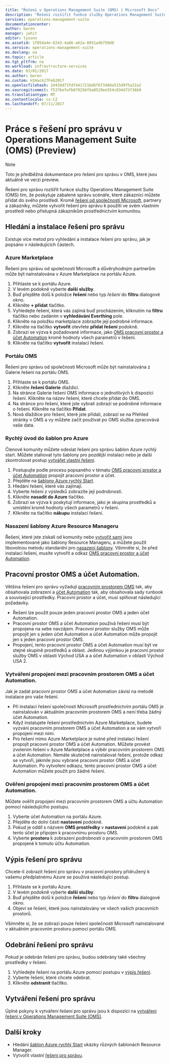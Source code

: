 ```yaml
---
title: "Řešení v Operations Management Suite (OMS) | Microsoft Docs"
description: "Řešení rozšířit funkce služby Operations Management Suite (OMS) tím, že poskytuje scénářů zabalené správy, které zákazníci mohou přidat do jejich pracovním prostorem OMS.  Tento článek poskytuje podrobné informace o tom, jak vlastní řešení vytvořené zákazníci a partneři."
services: operations-management-suite
documentationcenter: 
author: bwren
manager: jwhit
editor: tysonn
ms.assetid: 1f054a4e-6243-4a66-a62a-0031adb750d8
ms.service: operations-management-suite
ms.devlang: na
ms.topic: article
ms.tgt_pltfrm: na
ms.workload: infrastructure-services
ms.date: 03/01/2017
ms.author: bwren
ms.custom: H1Hack27Feb2017
ms.openlocfilehash: 2443dd73fdf441721bd6f6f340da515d9f5a22a2
ms.sourcegitcommit: f537befafb079256fba0529ee554c034d73f36b0
ms.translationtype: MT
ms.contentlocale: cs-CZ
ms.lasthandoff: 07/11/2017
---
```

# <a name="working-with-management-solutions-in-operations-management-suite-oms-preview"></a>Práce s řešení pro správu v Operations Management Suite (OMS) (Preview)
> [!NOTE]
> Toto je předběžná dokumentace pro řešení pro správu v OMS, které jsou aktuálně ve verzi preview.    
> 
> 

Řešení pro správu rozšířit funkce služby Operations Management Suite (OMS) tím, že poskytuje zabalené správu scénáře, které zákazníci můžete přidat do svého prostředí.  Kromě [řešení od společnosti Microsoft](../log-analytics/log-analytics-add-solutions.md), partnery a zákazníky, můžete vytvořit řešení pro správu k použití ve svém vlastním prostředí nebo přístupná zákazníkům prostřednictvím komunitou.

## <a name="finding-and-installing-management-solutions"></a>Hledání a instalace řešení pro správu
Existuje více metod pro vyhledání a instalace řešení pro správu, jak je popsáno v následujících částech.

### <a name="azure-marketplace"></a>Azure Marketplace
Řešení pro správu od společnosti Microsoft a důvěryhodným partnerům může být nainstalována v Azure Marketplace na portálu Azure.

1. Přihlaste se k portálu Azure.
2. V levém podokně vyberte **další služby**.
3. Buď přejděte dolů k položce **řešení** nebo typ *řešení* do **filtru** dialogové okno.
4. Klikněte **+ přidat** tlačítko.
5. Vyhledejte řešení, která vás zajímá buď procházením, kliknutím na **filtru** tlačítko nebo zadáním v **vyhledávání Everthing** pole.
6. Klikněte na položku marketplace zobrazíte její podrobné informace.
7. Klikněte na tlačítko **vytvořit** otevřete **přidat řešení** podokně.
8. Zobrazí se výzva k požadované informace, jako [OMS pracovní prostor a účet Automation](#oms-workspace-and-automation-account) kromě hodnoty všech parametrů v řešení.
9. Klikněte na tlačítko **vytvořit** instalací řešení.

### <a name="oms-portal"></a>Portálu OMS
Řešení pro správu od společnosti Microsoft může být nainstalována z Galerie řešení na portálu OMS.

1. Přihlaste se k portálu OMS.
2. Klikněte **řešení Galerie** dlaždici.
3. Na stránce Galerie řešení OMS informace o jednotlivých k dispozici řešení. Klikněte na název řešení, které chcete přidat do OMS.
4. Na stránce pro řešení, které jste vybrali zobrazí se podrobné informace o řešení. Klikněte na tlačítko **Přidat**.
5. Nová dlaždice pro řešení, které jste přidali, zobrazí se na Přehled stránky v OMS a vy můžete začít používat po OMS služba zpracovává vaše data.

### <a name="azure-quickstart-templates"></a>Rychlý úvod do šablon pro Azure
Členové komunity můžete odeslat řešení pro správu šablon Azure rychlý start.  Můžete stahovat tyto šablony pro pozdější instalaci nebo je další zkontrolovat postup [vytvářet vlastní řešení](#creating-a-solution).

1. Postupujte podle procesu popsaného v tématu [OMS pracovní prostor a účet Automation](#oms-workspace-and-automation-account) propojit pracovní prostor a účet.
2. Přejděte na [šablony Azure rychlý Start](https://azure.microsoft.com/documentation/templates/).  
3. Hledání řešení, které vás zajímají.
4. Vyberte řešení z výsledků zobrazíte její podrobnosti.
5. Klikněte **nasadit do Azure** tlačítko.
6. Zobrazí se výzva k poskytují informace, jako je skupina prostředků a umístění kromě hodnoty všech parametrů v řešení.
7. Klikněte na tlačítko **nákupu** instalací řešení.

### <a name="deploy-azure-resource-manager-template"></a>Nasazení šablony Azure Resource Manageru
Řešení, které jste získali od komunity nebo [vytvořit sami](#creating-a-solution) jsou implementované jako šablony Resource Manageru, a můžete použít libovolnou metodu standardní pro [nasazení šablony](../azure-resource-manager/resource-group-template-deploy-portal.md).  Všimněte si, že před instalací řešení, musíte vytvořit a odkaz [OMS pracovní prostor a účet Automation](#oms-workspace-and-automation-account).

## <a name="oms-workspace-and-automation-account"></a>Pracovní prostor OMS a účet Automation.
Většina řešení pro správu vyžadují [pracovním prostorem OMS](../log-analytics/log-analytics-manage-access.md) tak, aby obsahovala zobrazení a [účet Automation](../automation/automation-security-overview.md#automation-account-overview) tak, aby obsahovala sady runbook a související prostředky. Pracovní prostor a účet, musí splňovat následující požadavky.

* Řešení lze použít pouze jeden pracovní prostor OMS a jeden účet Automation.  
* Pracovní prostor OMS a účet Automation používá řešení musí být propojena na sebe navzájem. Pracovní prostor služby OMS může propojit jen s jeden účet Automation a účet Automation může propojit jen s jeden pracovní prostor OMS.
* Propojení, tento pracovní prostor OMS a účet Automation musí být ve stejné skupině prostředků a oblast.  Jedinou výjimkou je pracovní prostor služby OMS v oblasti Východ USA a a účet Automation v oblasti Východ USA 2.

### <a name="creating-a-link-between-an-oms-workspace-and-automation-account"></a>Vytváření propojení mezi pracovním prostorem OMS a účet Automation.
Jak je zadat pracovní prostor OMS a účet Automation závisí na metodě instalace pro vaše řešení.

* Při instalaci řešení společnosti Microsoft prostřednictvím portálu OMS je nainstalován v aktuálním pracovním prostorem OMS a není třeba žádný účet Automation.
* Když instalujete řešení prostřednictvím Azure Marketplace, budete vyzváni pracovním prostorem OMS a účet Automation a se vám vytvoří propojení mezi nimi.  
* Pro řešení mimo Azure Marketplace je nutné před instalací řešení propojit pracovní prostor OMS a účet Automation.  Můžete provést zvolením řešení v Azure Marketplace a výběr pracovním prostorem OMS a účet Automation.  Nemáte skutečně nainstalovat řešení, protože odkaz se vytvoří, jakmile jsou vybrané pracovní prostor OMS a účet Automation.  Po vytvoření odkazu, tento pracovní prostor OMS a účet Automation můžete použít pro žádné řešení. 

### <a name="verifying-the-link-between-an-oms-workspace-and-automation-account"></a>Ověření propojení mezi pracovním prostorem OMS a účet Automation.
Můžete ověřit propojení mezi pracovním prostorem OMS a účtu Automation pomocí následujícího postupu.

1. Vyberte účet Automation na portálu Azure.
2. Přejděte do dolní části **nastavení** podokně.
3. Pokud je oddíl s názvem **OMS prostředky** v **nastavení** podokně a pak tento účet je připojen k pracovnímu prostoru OMS.
4. Vyberte **prostoru** k zobrazení podrobností o pracovním prostorem OMS propojené k tomuto účtu Automation.

## <a name="listing-management-solutions"></a>Výpis řešení pro správu
Chcete-li zobrazit řešení pro správu v pracovní prostory přidružený k vašemu předplatnému Azure se používá následující postup.

1. Přihlaste se k portálu Azure.
2. V levém podokně vyberte **další služby**.
3. Buď přejděte dolů k položce **řešení** nebo typ *řešení* do **filtru** dialogové okno.
4. Objeví se řešení, které jsou nainstalovány ve všech vašich pracovních prostorů.

Všimněte si, že se zobrazí pouze řešení společnosti Microsoft nainstalované v aktuálním pracovním prostoru pomocí portálu OMS.

## <a name="removing-a-management-solution"></a>Odebrání řešení pro správu
Pokud je odebrán řešení pro správu, budou odebrány také všechny prostředky v řešení.  

1. Vyhledejte řešení na portálu Azure pomocí postupu v [výpis řešení](#listing-solutions).
2. Vyberte řešení, které chcete odebrat.
3. Klikněte **odstranit** tlačítko.

## <a name="creating-a-management-solution"></a>Vytváření řešení pro správu
Úplné pokyny k vytváření řešení pro správu jsou k dispozici na [vytváření řešení v Operations Management Suite (OMS)](operations-management-suite-solutions-creating.md). 

## <a name="next-steps"></a>Další kroky
* Hledání [šablon Azure rychlý Start](https://azure.microsoft.com/documentation/templates) ukázky různých šablonách Resource Manager.
* Vytvořit vlastní [řešení pro správu](operations-management-suite-solutions-creating.md).

